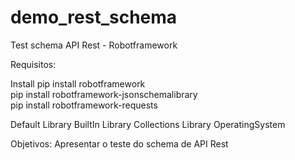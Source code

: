 # demo_rest_schema
Test schema API Rest - Robotframework

Requisitos:

Install
pip install robotframework                     
pip install robotframework-jsonschemalibrary     
pip install robotframework-requests          

Default
Library  BuiltIn
Library  Collections
Library  OperatingSystem



Objetivos:
Apresentar o teste do schema de API Rest